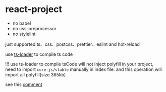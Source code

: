 # react-project

+ no babel
+ no css-preprocessor
+ no stylelint

just supported ts、css、postcss、prettier、eslint and hot-reload

use [ts-loader](https://github.com/TypeStrong/ts-loader) to compile ts code

!!! use ts-loader to compile tsCode will not inject polyfill in your project, need to import `core-js/stable` manually in index file.
and this operation will import all polyfill(size 365kb)

see this [comment](https://github.com/microsoft/TypeScript/issues/26087#issuecomment-409289653)
